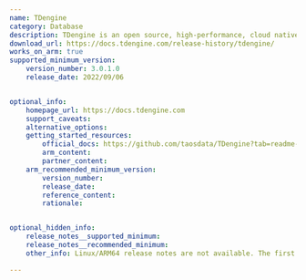 ```yaml
---
name: TDengine
category: Database
description: TDengine is an open source, high-performance, cloud native time-series database optimized for Internet of Things (IoT), Connected Cars, Industrial IoT and DevOps.
download_url: https://docs.tdengine.com/release-history/tdengine/
works_on_arm: true
supported_minimum_version:
    version_number: 3.0.1.0
    release_date: 2022/09/06


optional_info:
    homepage_url: https://docs.tdengine.com
    support_caveats:
    alternative_options:
    getting_started_resources:
        official_docs: https://github.com/taosdata/TDengine?tab=readme-ov-file#build-tdengine
        arm_content:
        partner_content:
    arm_recommended_minimum_version:
        version_number:
        release_date:
        reference_content:
        rationale:


optional_hidden_info:
    release_notes__supported_minimum:
    release_notes__recommended_minimum:
    other_info: Linux/ARM64 release notes are not available. The first Linux/ARM64 tar is available in version v[3.0.1.0](https://docs.tdengine.com/releases/tdengine/#3010).

---
```


